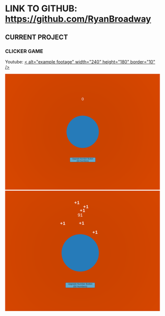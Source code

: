 # LINK TO GITHUB: https://github.com/RyanBroadway

## CURRENT PROJECT

### CLICKER GAME

Youtube: 
<a href="https://www.youtube.com/watch?v=c7pzVrVtOk8
" target="_blank"><
alt="example footage" width="240" height="180" border="10" /></a>

<img src="image/game1.PNG" alt="" class="inline"/>


<img src="image/game2.PNG" alt="" class="inline"/>

